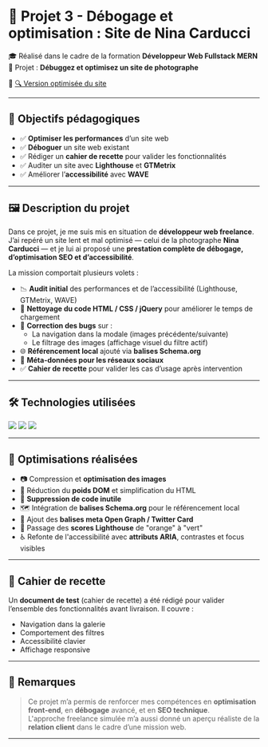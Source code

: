 # 📸 Projet 3 - Débogage et optimisation : **Site de Nina Carducci**

🎓 Réalisé dans le cadre de la formation **Développeur Web Fullstack MERN**  
📅 Projet : **Débuggez et optimisez un site de photographe**

🔗 [🔍 Version optimisée du site](https://djerbiano.github.io/Nina-Carducci-Dev-SEO/)

---

## 🎯 Objectifs pédagogiques

- ✅ **Optimiser les performances** d’un site web
- ✅ **Déboguer** un site web existant
- ✅ Rédiger un **cahier de recette** pour valider les fonctionnalités
- ✅ Auditer un site avec **Lighthouse** et **GTMetrix**
- ✅ Améliorer l’**accessibilité** avec **WAVE**

---

## 🖼️ Description du projet

Dans ce projet, je me suis mis en situation de **développeur web freelance**. J’ai repéré un site lent et mal optimisé — celui de la photographe **Nina Carducci** — et je lui ai proposé une **prestation complète de débogage, d’optimisation SEO et d’accessibilité**.

La mission comportait plusieurs volets :

- 📉 **Audit initial** des performances et de l’accessibilité (Lighthouse, GTMetrix, WAVE)
- 🧹 **Nettoyage du code HTML / CSS / jQuery** pour améliorer le temps de chargement
- 🐛 **Correction des bugs** sur :
  - La navigation dans la modale (images précédente/suivante)
  - Le filtrage des images (affichage visuel du filtre actif)
- 🌐 **Référencement local** ajouté via **balises Schema.org**
- 🧾 **Méta-données pour les réseaux sociaux**
- ✅ **Cahier de recette** pour valider les cas d’usage après intervention

---

## 🛠️ Technologies utilisées

<p align="left">
  <img src="https://img.shields.io/badge/HTML5-E34F26?style=for-the-badge&logo=html5&logoColor=white" />
  <img src="https://img.shields.io/badge/CSS3-1572B6?style=for-the-badge&logo=css3&logoColor=white" />
  <img src="https://img.shields.io/badge/jQuery-0769AD?style=for-the-badge&logo=jquery&logoColor=white" />
</p>

---

## 🔧 Optimisations réalisées

- 📷 Compression et **optimisation des images**
- 🧱 Réduction du **poids DOM** et simplification du HTML
- 🧼 **Suppression de code inutile**
- 🗺️ Intégration de **balises Schema.org** pour le référencement local
- 📣 Ajout des **balises meta Open Graph / Twitter Card**
- 🚀 Passage des **scores Lighthouse** de "orange" à "vert"
- ♿ Refonte de l'accessibilité avec **attributs ARIA**, contrastes et focus visibles

---

## 🧪 Cahier de recette

Un **document de test** (cahier de recette) a été rédigé pour valider l’ensemble des fonctionnalités avant livraison. Il couvre :

- Navigation dans la galerie
- Comportement des filtres
- Accessibilité clavier
- Affichage responsive

---

## 📌 Remarques

> Ce projet m’a permis de renforcer mes compétences en **optimisation front-end**, en **débogage** avancé, et en **SEO technique**.  
> L'approche freelance simulée m’a aussi donné un aperçu réaliste de la **relation client** dans le cadre d’une mission web.

---

